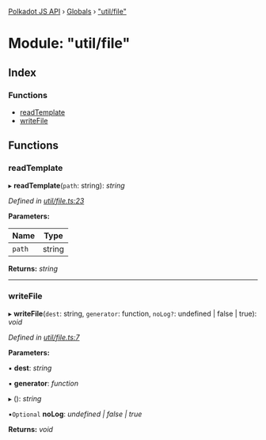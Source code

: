 [Polkadot JS API](../README.md) › [Globals](../globals.md) › ["util/file"](_util_file_.md)

# Module: "util/file"

## Index

### Functions

* [readTemplate](_util_file_.md#readtemplate)
* [writeFile](_util_file_.md#writefile)

## Functions

###  readTemplate

▸ **readTemplate**(`path`: string): *string*

*Defined in [util/file.ts:23](https://github.com/polkadot-js/api/blob/a2f179acb1/packages/typegen/src/util/file.ts#L23)*

**Parameters:**

Name | Type |
------ | ------ |
`path` | string |

**Returns:** *string*

___

###  writeFile

▸ **writeFile**(`dest`: string, `generator`: function, `noLog?`: undefined | false | true): *void*

*Defined in [util/file.ts:7](https://github.com/polkadot-js/api/blob/a2f179acb1/packages/typegen/src/util/file.ts#L7)*

**Parameters:**

▪ **dest**: *string*

▪ **generator**: *function*

▸ (): *string*

▪`Optional`  **noLog**: *undefined | false | true*

**Returns:** *void*
